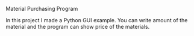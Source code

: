 Material Purchasing Program

In this project I made a Python GUI example. You can write amount of the material and the program can show price of the materials.
